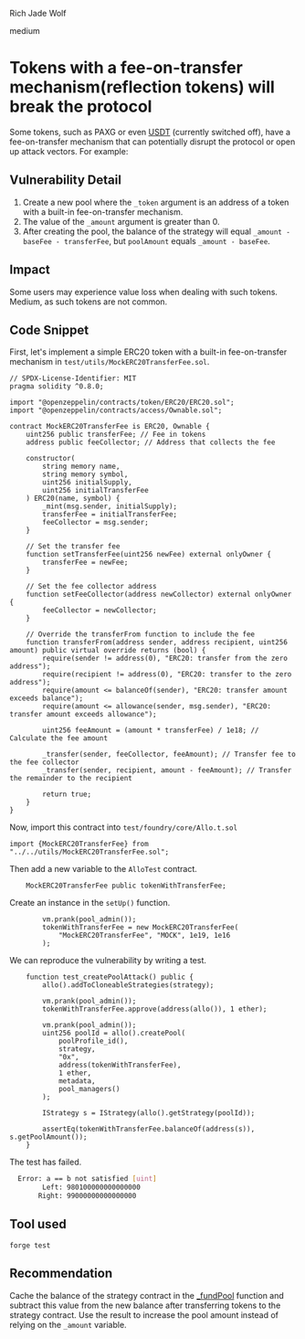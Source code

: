 Rich Jade Wolf

medium

# Tokens with a fee-on-transfer mechanism(reflection tokens) will break the protocol
Some tokens, such as PAXG or even [USDT](https://etherscan.io/token/0xdac17f958d2ee523a2206206994597c13d831ec7#code#L177) (currently switched off), have a fee-on-transfer mechanism that can potentially disrupt the protocol or open up attack vectors. For example:

## Vulnerability Detail

1. Create a new pool where the `_token` argument is an address of a token with a built-in fee-on-transfer mechanism.
2. The value of the `_amount` argument is greater than 0.
3. After creating the pool, the balance of the strategy will equal `_amount - baseFee - transferFee`, but `poolAmount` equals `_amount - baseFee`.

## Impact
Some users may experience value loss when dealing with such tokens.  Medium, as such tokens are not common.

## Code Snippet
First, let's implement a simple ERC20 token with a built-in fee-on-transfer mechanism in `test/utils/MockERC20TransferFee.sol`.
```solidity
// SPDX-License-Identifier: MIT
pragma solidity ^0.8.0;

import "@openzeppelin/contracts/token/ERC20/ERC20.sol";
import "@openzeppelin/contracts/access/Ownable.sol";

contract MockERC20TransferFee is ERC20, Ownable {
    uint256 public transferFee; // Fee in tokens
    address public feeCollector; // Address that collects the fee

    constructor(
        string memory name,
        string memory symbol,
        uint256 initialSupply,
        uint256 initialTransferFee
    ) ERC20(name, symbol) {
        _mint(msg.sender, initialSupply);
        transferFee = initialTransferFee;
        feeCollector = msg.sender;
    }

    // Set the transfer fee
    function setTransferFee(uint256 newFee) external onlyOwner {
        transferFee = newFee;
    }

    // Set the fee collector address
    function setFeeCollector(address newCollector) external onlyOwner {
        feeCollector = newCollector;
    }

    // Override the transferFrom function to include the fee
    function transferFrom(address sender, address recipient, uint256 amount) public virtual override returns (bool) {
        require(sender != address(0), "ERC20: transfer from the zero address");
        require(recipient != address(0), "ERC20: transfer to the zero address");
        require(amount <= balanceOf(sender), "ERC20: transfer amount exceeds balance");
        require(amount <= allowance(sender, msg.sender), "ERC20: transfer amount exceeds allowance");

        uint256 feeAmount = (amount * transferFee) / 1e18; // Calculate the fee amount

        _transfer(sender, feeCollector, feeAmount); // Transfer fee to the fee collector
        _transfer(sender, recipient, amount - feeAmount); // Transfer the remainder to the recipient

        return true;
    }
}
```

Now, import this contract into `test/foundry/core/Allo.t.sol`
```solidity
import {MockERC20TransferFee} from "../../utils/MockERC20TransferFee.sol";
```
Then add a new variable to the `AlloTest` contract.
```solidity
    MockERC20TransferFee public tokenWithTransferFee;
```
Create an instance in the `setUp()` function.
```solidity
        vm.prank(pool_admin());
        tokenWithTransferFee = new MockERC20TransferFee(
            "MockERC20TransferFee", "MOCK", 1e19, 1e16
        );
```

We can reproduce the vulnerability by writing a test.
```solidity
    function test_createPoolAttack() public {
        allo().addToCloneableStrategies(strategy);
        
        vm.prank(pool_admin());
        tokenWithTransferFee.approve(address(allo()), 1 ether);

        vm.prank(pool_admin());
        uint256 poolId = allo().createPool(
            poolProfile_id(),
            strategy,
            "0x",
            address(tokenWithTransferFee),
            1 ether,
            metadata,
            pool_managers()
        );
        
        IStrategy s = IStrategy(allo().getStrategy(poolId));

        assertEq(tokenWithTransferFee.balanceOf(address(s)), s.getPoolAmount());
    }
```

The test has failed.
```bash
  Error: a == b not satisfied [uint]
        Left: 980100000000000000
       Right: 99000000000000000
```

## Tool used
`forge test`

## Recommendation
Cache the balance of the strategy contract in the  [_fundPool](https://github.com/sherlock-audit/2023-09-Gitcoin/blob/main/allo-v2/contracts/core/Allo.sol#L502) function and subtract this value from the new balance after transferring tokens to the strategy contract. Use the result to increase the pool amount instead of relying on the `_amount` variable.
